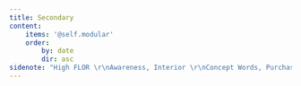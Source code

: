 ```yaml
---
title: Secondary
content:
    items: '@self.modular'
    order:
        by: date
        dir: asc
sidenote: "High FLOR \r\nAwareness, Interior \r\nConcept Words, Purchase Presence,\r\nDesign Reflective"
---
```


